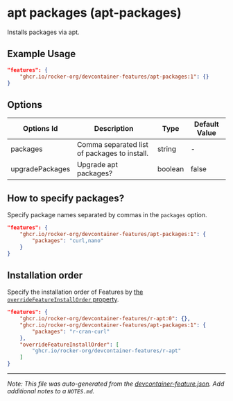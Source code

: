 
# apt packages (apt-packages)

Installs packages via apt.

## Example Usage

```json
"features": {
    "ghcr.io/rocker-org/devcontainer-features/apt-packages:1": {}
}
```

## Options

| Options Id | Description | Type | Default Value |
|-----|-----|-----|-----|
| packages | Comma separated list of packages to install. | string | - |
| upgradePackages | Upgrade apt packages? | boolean | false |

<!-- markdownlint-disable MD041 -->

## How to specify packages?

Specify package names separated by commas in the `packages` option.

```json
"features": {
    "ghcr.io/rocker-org/devcontainer-features/apt-packages:1": {
        "packages": "curl,nano"
    }
}
```

## Installation order

Specify the installation order of Features
by [the `overrideFeatureInstallOrder` property](https://containers.dev/implementors/features/#overrideFeatureInstallOrder).

```json
"features": {
    "ghcr.io/rocker-org/devcontainer-features/r-apt:0": {},
    "ghcr.io/rocker-org/devcontainer-features/apt-packages:1": {
        "packages": "r-cran-curl"
    },
    "overrideFeatureInstallOrder": [
        "ghcr.io/rocker-org/devcontainer-features/r-apt"
    ]
}
```


---

_Note: This file was auto-generated from the [devcontainer-feature.json](https://github.com/rocker-org/devcontainer-features/blob/main/src/apt-packages/devcontainer-feature.json).  Add additional notes to a `NOTES.md`._

